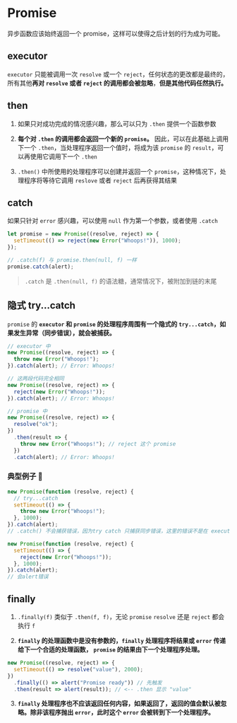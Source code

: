 # Promise

异步函数应该始终返回一个 promise，这样可以使得之后计划的行为成为可能。

## executor

`executor` 只能被调用一次 `resolve` 或一个 `reject`，任何状态的更改都是最终的，所有其他**再对 `resolve` 或者 `reject` 的调用都会被忽略**，**但是其他代码任然执行。**

## then

1. 如果只对成功完成的情况感兴趣，那么可以只为 `.then` 提供一个函数参数

2. **每个对 `.then` 的调用都会返回一个新的 `promise`。** 因此，可以在此基础上调用下一个 `.then`，当处理程序返回一个值时，将成为该 `promise` 的 `result`，可以再使用它调用下一个 `.then`

3. `.then()` 中所使用的处理程序可以创建并返回一个 `promise`，这种情况下，处理程序将等待它调用 `reslove` 或者 `reject` 后再获得其结果

## catch

如果只针对 `error` 感兴趣，可以使用 `null` 作为第一个参数，或者使用 `.catch`

```js
let promise = new Promise((resolve, reject) => {
  setTimeout(() => reject(new Error("Whoops!")), 1000);
});

// .catch(f) 与 promise.then(null, f) 一样
promise.catch(alert);
```

> `.catch` 是 `.then(null, f)` 的语法糖，通常情况下，被附加到链的末尾

## 隐式 try...catch

`promise` 的 **`executor` 和 `promise` 的处理程序周围有一个隐式的 `try...catch`，如果发生异常（同步错误），就会被捕获。**

```js
// executor 中
new Promise((resolve, reject) => {
  throw new Error("Whoops!");
}).catch(alert); // Error: Whoops!

// 这两段代码完全相同
new Promise((resolve, reject) => {
  reject(new Error("Whoops!"));
}).catch(alert); // Error: Whoops!
```

```js
// promise 中
new Promise((resolve, reject) => {
  resolve("ok");
})
  .then(result => {
    throw new Error("Whoops!"); // reject 这个 promise
  })
  .catch(alert); // Error: Whoops!
```

### 典型例子 🌰

```js
new Promise(function (resolve, reject) {
  // try...catch
  setTimeout(() => {
    throw new Error("Whoops!");
  }, 1000);
}).catch(alert);
// .catch() 不会捕获错误，因为try catch 只捕获同步错误，这里的错误不是在 executor 运行时产生的，而是在稍后生成的
```

```js
new Promise(function (resolve, reject) {
  setTimeout(() => {
    reject(new Error("Whoops!"));
  }, 1000);
}).catch(alert);
// 会alert错误
```

## finally

1. `.finally(f)` 类似于 `.then(f, f)`，无论 `promise` `resolve` 还是 `reject` 都会执行 `f`

2. **`finally` 的处理函数中是没有参数的，`finally` 处理程序将结果或 `error` 传递给下一个合适的处理函数， `promise` 的结果由下一个处理程序处理。**

```js
new Promise((resolve, reject) => {
  setTimeout(() => resolve("value"), 2000);
})
  .finally(() => alert("Promise ready")) // 先触发
  .then(result => alert(result)); // <-- .then 显示 "value"
```

3. **`finally` 处理程序也不应该返回任何内容，如果返回了，返回的值会默认被忽略。除非该程序抛出 `error`，此时这个 `error` 会被转到下一个处理程序。**

